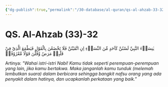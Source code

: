```yaml
---
{"dg-publish":true,"permalink":"/30-database/al-quran/qs-al-ahzab-33-32/"}
---
```



# QS. Al-Ahzab (33)-32
يٰنِسَاۤءَ النَّبِيِّ لَسْتُنَّ كَاَحَدٍ مِّنَ النِّسَاۤءِ اِنِ اتَّقَيْتُنَّ فَلَا تَخْضَعْنَ بِالْقَوْلِ فَيَطْمَعَ الَّذِيْ فِيْ قَلْبِهٖ مَرَضٌ وَّقُلْنَ قَوْلًا مَّعْرُوْفًاۚ 

Artinya: *"Wahai istri-istri Nabi! Kamu tidak seperti perempuan-perempuan yang lain, jika kamu bertakwa. Maka janganlah kamu tunduk (melemah lembutkan suara) dalam berbicara sehingga bangkit nafsu orang yang ada penyakit dalam hatinya, dan ucapkanlah perkataan yang baik."*
